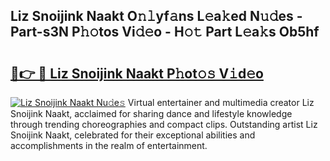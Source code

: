 ## Liz Snoijink Naakt O𝚗𝚕yf𝚊ns L𝚎a𝚔ed N𝚞𝚍es - Part-s3N P𝚑𝚘tos Vi𝚍𝚎o - H𝚘𝚝 Part L𝚎a𝚔s Ob5hf

# <h2><a href="http://kf1w33s.oniu.top/?m=Liz+Snoijink+Naakt">🔗👉 🔴 Liz Snoijink Naakt P𝚑ot𝚘𝚜 V𝚒d𝚎o</a></h2>

[![Liz Snoijink Naakt Nu𝚍e𝚜](https://i.imgur.com/0qMVB7G.gif)](http://kf1w33s.oniu.top/?m=Liz+Snoijink+Naakt)
Virtual entertainer and multimedia creator Liz Snoijink Naakt, acclaimed for sharing dance and lifestyle knowledge through trending choreographies and compact clips. Outstanding artist Liz Snoijink Naakt, celebrated for their exceptional abilities and accomplishments in the realm of entertainment.  

